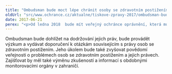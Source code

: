 ```yaml
---
title: "Ombudsman bude moct lépe chránit osoby se zdravotním postižením"
oldUrl: "src/www.ochrance.cz/aktualne/tiskove-zpravy-2017/ombudsman-bude-moct-lepe-chranit-osoby-se-zdravotnim-postizenim"
date: 2017-06-21
perex: "<p>Od ledna 2018  bude mít veřejný ochránce oprávnění, která mu umožní lépe hájit práva osob se zdravotním postižením. Stane se totiž monitorovacím orgánem podle úmluvy OSN o právech osob se zdravotním postižením.</p>"
---
```


<!-- imported from the old website -->

<p>Ombudsman bude dohlížet na dodržování jejich práv, bude provádět výzkum a vydávat doporučení k otázkám souvisejícím s právy osob se zdravotním postižením. Jeho úkolem bude také zvyšovat povědomí veřejnosti o problémech osob se zdravotním postižením a jejich právech. Zajišťovat by měl také výměnu zkušeností a informací s obdobnými monitorovacími orgány v zahraničí.</p>
